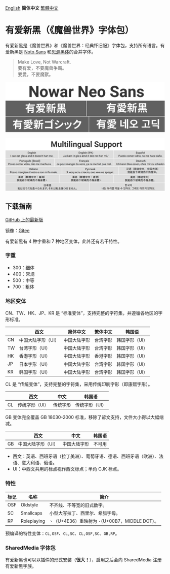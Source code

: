 [English](README.md) **简体中文** [繁體中文](README-Hant.md)

# 有爱新黑（《魔兽世界》字体包）

有爱新黑是《魔兽世界》和《魔兽世界：经典怀旧服》字体包，支持所有语言。有爱新黑是 [Noto Sans](https://github.com/googlei18n/noto-fonts) 和[思源黑体](https://github.com/adobe-fonts/source-han-sans)的合并字体。

> Make Love, Not Warcraft.<br>
> 要有爱，不要魔兽争霸。<br>
> 要愛，不要魔獸。

![有爱新黑](poster/heading.png)

![多语言支持](poster/multilingual.png)

## 下载指南

[GitHub 上的最新版](https://github.com/nowar-fonts/Nowar-Neo-Sans/releases)

镜像：[Gitee](https://gitee.com/nowar-fonts/Nowar-Neo-Sans)

有爱新黑有 4 种字重和 7 种地区变体，此外还有若干特性。

### 字重

* 300：细体
* 400：常规
* 500：中等
* 700：粗体

### 地区变体

CN、TW、HK、JP、KR 是 “标准变体”，支持完整的字符集，并遵循各地区的字形标准。

|    | 西文              | 简体中文     | 繁体中文 | 韩国语        |
| -- | ----------------- | ------------ | -------- | ------------- |
| CN | 中国大陆字形（UI）| 中国大陆字形 | 台湾字形 | 韩国字形（UI）|
| TW | 台湾字形（UI）    | 中国大陆字形 | 台湾字形 | 韩国字形（UI）|
| HK | 香港字形（UI）    | 中国大陆字形 | 香港字形 | 韩国字形（UI）|
| JP | 日本字形（UI）    | 中国大陆字形 | 台湾字形 | 韩国字形（UI）|
| KR | 韩国字形（UI）    | 中国大陆字形 | 台湾字形 | 韩国字形（UI）|

CL 是 “传统变体”，支持完整的字符集，采用传统印刷字形（即康熙字形）。

|     | 西文          | 中文     | 韩国语        |
| --- | ------------- | -------- | ------------- |
| CL  | 传统字形（UI）| 传统字形 | 传统字形（UI）|

GB 变体完全覆盖 GB 18030-2000 标准，移除了谚文支持，文件大小得以大幅缩减。

|    | 西文              | 中文         | 韩国语 |
| -- | ----------------- | ------------ | ------ |
| GB | 中国大陆字形（UI）| 中国大陆字形 | 不可用 |

* 西文：英语、西班牙语（拉丁美洲）、葡萄牙语、德语、西班牙语（欧洲）、法语、意大利语、俄语。
* UI：中西文共用的标点视作西文标点；半角 CJK 标点。

### 特性

| 标记 | 名称        | 简介                                              |
| ---- | ----------- | ------------------------------------------------- |
| OSF  | Oldstyle    | 不齐线、不等宽的旧式数字。                        |
| SC   | Smallcaps   | 小型大写拉丁、西里尔、希腊字母。                  |
| RP   | Roleplaying | `丶`（U+4E36）重映射为 `·`（U+00B7，MIDDLE DOT）。|

预编译的特性变体：`CL,OSF`、`CL,SC`、`CL,OSF,SC`、`GB,RP`。

### SharedMedia 字体包

有爱新黑也可以以插件的形式安装（**很大！**），启用之后会向 SharedMedia 注册有爱新黑字族。
